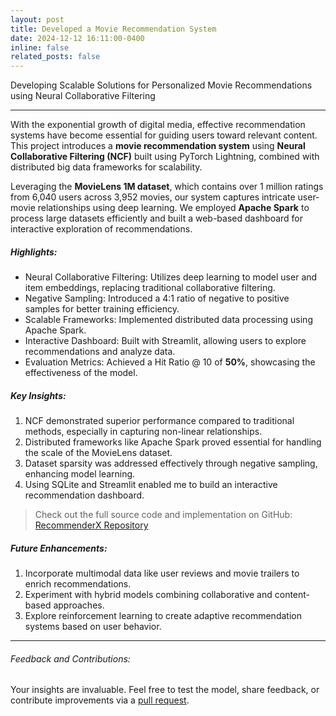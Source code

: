 ```yaml
---
layout: post
title: Developed a Movie Recommendation System
date: 2024-12-12 16:11:00-0400
inline: false
related_posts: false
---
```


Developing Scalable Solutions for Personalized Movie Recommendations using Neural Collaborative Filtering

---

With the exponential growth of digital media, effective recommendation systems have become essential for guiding users toward relevant content. This project introduces a **movie recommendation system** using **Neural Collaborative Filtering (NCF)** built using PyTorch Lightning, combined with distributed big data frameworks for scalability.

Leveraging the **MovieLens 1M dataset**, which contains over 1 million ratings from 6,040 users across 3,952 movies, our system captures intricate user-movie relationships using deep learning. We employed **Apache Spark** to process large datasets efficiently and built a web-based dashboard for interactive exploration of recommendations.

##### Highlights:

- Neural Collaborative Filtering: Utilizes deep learning to model user and item embeddings, replacing traditional collaborative filtering.
- Negative Sampling: Introduced a 4:1 ratio of negative to positive samples for better training efficiency.
- Scalable Frameworks: Implemented distributed data processing using Apache Spark.
- Interactive Dashboard: Built with Streamlit, allowing users to explore recommendations and analyze data.
- Evaluation Metrics: Achieved a Hit Ratio @ 10 of **50%**, showcasing the effectiveness of the model.

##### Key Insights:

1. NCF demonstrated superior performance compared to traditional methods, especially in capturing non-linear relationships.
2. Distributed frameworks like Apache Spark proved essential for handling the scale of the MovieLens dataset.
3. Dataset sparsity was addressed effectively through negative sampling, enhancing model learning.
4. Using SQLite and Streamlit enabled me to build an interactive recommendation dashboard.

> Check out the full source code and implementation on GitHub: <a href="https://github.com/anuj3509/RecommenderX">RecommenderX Repository</a>

##### Future Enhancements:

1. Incorporate multimodal data like user reviews and movie trailers to enrich recommendations.
2. Experiment with hybrid models combining collaborative and content-based approaches.
3. Explore reinforcement learning to create adaptive recommendation systems based on user behavior.

---

###### Feedback and Contributions:

Your insights are invaluable. Feel free to test the model, share feedback, or contribute improvements via a <a href="https://github.com/anuj3509/RecommenderX/pulls">pull request</a>.
